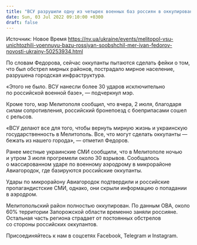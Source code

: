 ```yaml
---
title: "ВСУ разрушили одну из четырех военных баз россиян в оккупированном Мелитополе — мэр"
date: Sun, 03 Jul 2022 09:10:00 +0300
draft: false
---
```

Источник: Новое Время https://nv.ua/ukraine/events/melitopol-vsu-unichtozhili-voennuyu-bazu-rossiyan-soobshchil-mer-ivan-fedorov-novosti-ukrainy-50253934.html


По словам Федорова, сейчас оккупанты пытаются сделать фейки о том, что был обстрел мирных районов, пострадало мирное население, разрушена городская инфраструктура.

«Этого не было. ВСУ нанесли более 30 ударов исключительно по российской военной базе», — подчеркнул мэр.

Кроме того, мэр Мелитополя сообщил, что вчера, 2 июля, благодаря силам сопротивления, российский бронепоезд с боеприпасами сошел с рельсов.

«ВСУ делают все для того, чтобы вернуть мирную жизнь и украинскую государственность в Мелитополь. Все, что могут сделать оккупанты — бежать из нашего города», — отметил Федоров.

Ранее местные украинские СМИ сообщили, что в Мелитополе ночью и утром 3 июля прогремели около 30 взрывов. Сообщалось о массированном ударе по военному аэродрому в микрорайоне Авиагородок, где базируются российские оккупанты.

Удары по микрорайону Авиагородок подтвердили и российские пропагандистские СМИ, однако, они скрыли информацию о попадании в аэродром.

Мелитопольский район полностью оккупирован. По данным ОВА, около 60% территории Запорожской области временно заняли россияне. Остальная часть региона страдает от постоянных обстрелов со стороны российских оккупантов.

Присоединяйтесь к нам в соцсетях Facebook, Telegram и Instagram.
